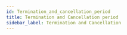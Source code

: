```yaml
---
id: Termination_and_cancellation_period
title: Termination and Cancellation period
sidebar_label: Termination and Cancellation
---
```

